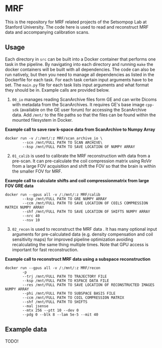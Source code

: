 # MRF
This is the repository for MRF related projects of the Setsompop Lab at Stanford University. The code here is used to read and reconstruct MRF data and accompanying calibration scans.

## Usage
Each directory in `src` can be built into a Docker container that performs one task in the pipeline. By navigating into each directory and running `make` the docker containers will be built with all dependencies. The code can also be run natively, but then you need to manage all dependencies as listed in the Dockerfile for each task. For each task certain input arguments have to be set. The `main.py` file for each task lists input arguments and what format they should be in. Example calls are provided below.

1. `00_io` manages reading ScanArchive files form GE and can write Dicoms with metadata from the ScanArchives. It requires GE's base image `cpp-sdk` (available on the GE user forum) for accessing the ScanArchive data. Add `/mnt/` to the file paths so that the files can be found within the mounted filesystem in Docker.

<b>Example call to save raw k-space data from ScanArchive to Numpy Array</b>
```
docker run -v /:/mnt/:z MRF/scan_archive_io \
        --scn /mnt/FULL PATH TO SCAN ARCHIVE\
        --ksp /mnt/FULL PATH TO SAVE LOCATION OF NUMPY ARRAY
```
2. `01_calib` is used to calibrate the MRF reconstruction with data from a pre-scan. It can pre-calculate the coil compression matrix using RoVir from a large FOV acquisition and shift the FOV so that the brain is within the smaller FOV for MRF.

<b>Example call to calculate shifts and coil compressionmatrix from large FOV GRE data</b>
```
docker run --gpus all -v /:/mnt/:z MRF/calib 
        --ksp /mnt/FULL PATH TO GRE NUMPY ARRAY
        --ccm /mnt/FULL PATH TO SAVE LOCATION OF COILS COMPRESSION MATRIX NUMPY ARRAY
        --shf /mnt/FULL PATH TO SAVE LOCATION OF SHIFTS NUMPY ARRAY
        --nrc 40
        --nsv 10
```
3. `02_recon` is used to reconstruct the MRF data . It has many optional input arguments for pre-calculated data (e.g. density compensation and coil sensitivity maps) for improved pipeline optimization avoiding recalculating the same thing multiple times. Note that GPU access is important for fast reconstruction.

<b>Example call to reconstruct MRF data using a subspace reconstruction</b>
```
docker run --gpus all -v /:/mnt/:z MRF/recon 
        -p
        --trj /mnt/FULL PATH TO TRAJECTORY FILE
        --ksp /mnt/FULL PATH TO KSPACE DATA FILE
        --res /mnt/FULL PATH TO SAVE LOCATION OF RECONSTRUCTED IMAGES NUMPY ARRAY
        --phi /mnt/FULL PATH TO SUBSPACE BASIS FILE
        --ccm /mnt/FULL PATH TO COIL COMPRESSION MATRIX
        --shf /mnt/FULL PATH TO SHIFTS 
        --mal jsense
        --mtx 256 --ptt 10 --dev 0
        --pdg 0 --blk 8 --lam 5e-5 --mit 40 
```
## Example data
TODO!
